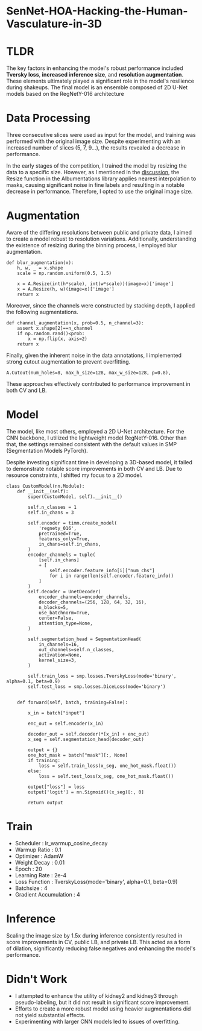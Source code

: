 # SenNet-HOA-Hacking-the-Human-Vasculature-in-3D

# TLDR
The key factors in enhancing the model's robust performance included **Tversky loss**, **increased inference size**, and **resolution augmentation**. These elements ultimately played a significant role in the model's resilience during shakeups. The final model is an ensemble composed of 2D U-Net models based on the RegNetY-016 architecture

# Data Processing
Three consecutive slices were used as input for the model, and training was performed with the original image size. Despite experimenting with an increased number of slices (5, 7, 9...), the results revealed a decrease in performance.

In the early stages of the competition, I trained the model by resizing the data to a specific size. However, as I mentioned in the [discussion](https://www.kaggle.com/competitions/blood-vessel-segmentation/discussion/463121), the Resize function in the Albumentations library applies nearest interpolation to masks, causing significant noise in fine labels and resulting in a notable decrease in performance. Therefore, I opted to use the original image size.

# Augmentation
Aware of the differing resolutions between public and private data, I aimed to create a model robust to resolution variations. Additionally, understanding the existence of resizing during the binning process, I employed blur augmentation. 

    def blur_augmentation(x):
        h, w, _ = x.shape
        scale = np.random.uniform(0.5, 1.5)

        x = A.Resize(int(h*scale), int(w*scale))(image=x)['image']
        x = A.Resize(h, w)(image=x)['image']
        return x

Moreover, since the channels were constructed by stacking depth, I applied the following augmentations.

    def channel_augmentation(x, prob=0.5, n_channel=3):
        assert x.shape[2]==n_channel
        if np.random.rand()<prob:
            x = np.flip(x, axis=2)
        return x

Finally, given the inherent noise in the data annotations, I implemented strong cutout augmentation to prevent overfitting.

    A.Cutout(num_holes=8, max_h_size=128, max_w_size=128, p=0.8),

These approaches effectively contributed to performance improvement in both CV and LB.


# Model
The model, like most others, employed a 2D U-Net architecture. For the CNN backbone, I utilized the lightweight model RegNetY-016. Other than that, the settings remained consistent with the default values in SMP (Segmentation Models PyTorch).

Despite investing significant time in developing a 3D-based model, it failed to demonstrate notable score improvements in both CV and LB. Due to resource constraints, I shifted my focus to a 2D model.

    class CustomModel(nn.Module):
        def __init__(self):
            super(CustomModel, self).__init__()

            self.n_classes = 1
            self.in_chans = 3

            self.encoder = timm.create_model(
                'regnety_016',
                pretrained=True,
                features_only=True,
                in_chans=self.in_chans,
            )
            encoder_channels = tuple(
                [self.in_chans]
                + [
                    self.encoder.feature_info[i]["num_chs"]
                    for i in range(len(self.encoder.feature_info))
                ]
            )
            self.decoder = UnetDecoder(
                encoder_channels=encoder_channels,
                decoder_channels=(256, 128, 64, 32, 16),
                n_blocks=5,
                use_batchnorm=True,
                center=False,
                attention_type=None,
            )

            self.segmentation_head = SegmentationHead(
                in_channels=16,
                out_channels=self.n_classes,
                activation=None,
                kernel_size=3,
            )

            self.train_loss = smp.losses.TverskyLoss(mode='binary', alpha=0.1, beta=0.9)
            self.test_loss = smp.losses.DiceLoss(mode='binary')


        def forward(self, batch, training=False):

            x_in = batch["input"]

            enc_out = self.encoder(x_in)

            decoder_out = self.decoder(*[x_in] + enc_out)
            x_seg = self.segmentation_head(decoder_out)

            output = {}
            one_hot_mask = batch["mask"][:, None]
            if training:
                loss = self.train_loss(x_seg, one_hot_mask.float())
            else:
                loss = self.test_loss(x_seg, one_hot_mask.float())

            output["loss"] = loss
            output['logit'] = nn.Sigmoid()(x_seg)[:, 0]

            return output

# Train

* Scheduler : lr_warmup_cosine_decay 
* Warmup Ratio : 0.1
* Optimizer : AdamW 
* Weight Decay : 0.01
* Epoch : 20
* Learning Rate : 2e-4
* Loss Function : TverskyLoss(mode='binary', alpha=0.1, beta=0.9)
* Batchsize : 4
* Gradient Accumulation : 4

# Inference
Scaling the image size by 1.5x during inference consistently resulted in score improvements in CV, public LB, and private LB. This acted as a form of dilation, significantly reducing false negatives and enhancing the model's performance.

# Didn't Work
* I attempted to enhance the utility of kidney2 and kidney3 through pseudo-labeling, but it did not result in significant score improvement.
* Efforts to create a more robust model using heavier augmentations did not yield substantial effects.
* Experimenting with larger CNN models led to issues of overfitting.
